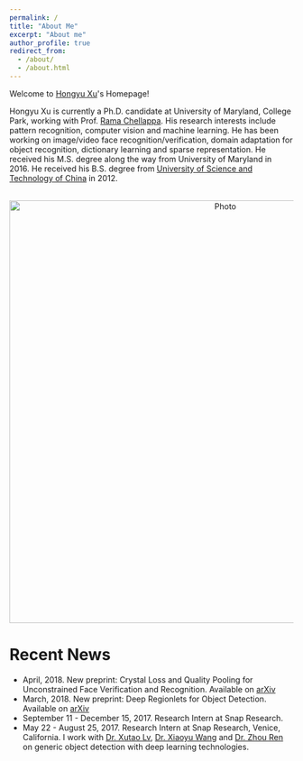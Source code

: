 ```yaml
---
permalink: /
title: "About Me"
excerpt: "About me"
author_profile: true
redirect_from: 
  - /about/
  - /about.html
---
```


Welcome to [Hongyu Xu](https://hyxu2006.github.io)'s Homepage!        

Hongyu Xu is currently a Ph.D. candidate at University of Maryland, College Park, working with Prof. [Rama Chellappa](http://legacydirs.umiacs.umd.edu/~rama/). His research interests include pattern recognition, computer vision and machine learning. He has been working on image/video face recognition/verification, domain adaptation for object recognition, dictionary learning and sparse representation. He received his M.S. degree along the way from University of Maryland in 2016. He received his B.S. degree from [University of Science and Technology of China](http://en.ustc.edu.cn/) in 2012.

<p align="center">
  <img src="https://hyxu2006.github.io/files/hongyuxu_img.jpg?raw=true" alt="Photo" style="width: 750px;"/> 
</p>


# Recent News
* April, 2018. New preprint: 
Crystal Loss and Quality Pooling for Unconstrained Face Verification and Recognition. Available on [arXiv](https://arxiv.org/abs/1804.01159)
* March, 2018. New preprint: Deep Regionlets for Object Detection. Available on [arXiv](https://arxiv.org/abs/1712.02408)
* September 11 - December 15, 2017. Research Intern at Snap Research.
* May 22 - August 25, 2017. Research Intern at Snap Research, Venice, California. I work with [Dr. Xutao Lv](http://xutaolv.com/), [Dr. Xiaoyu Wang](http://www.xiaoyumu.com/) and [Dr. Zhou Ren](http://web.cs.ucla.edu/~zhou.ren/) on generic object detection with deep learning technologies. 
